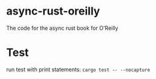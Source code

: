 # async-rust-oreilly
The code for the async rust book for O'Reilly

# Test
run test with print statements: `cargo test -- --nocapture`
